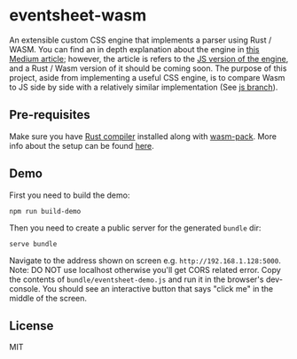 # eventsheet-wasm

An extensible custom CSS engine that implements a parser using Rust / WASM. You can find an in depth explanation about the engine in [this Medium article](https://medium.com/the-guild/i-wrote-a-customizable-css-engine-in-javascript-b1e05c8914fe); however, the article is refers to the [JS version of the engine](https://github.com/DAB0mB/eventsheet-wasm/tree/js), and a Rust / Wasm version of it should be coming soon. The purpose of this project, aside from implementing a useful CSS engine, is to compare Wasm to JS side by side with a relatively similar implementation (See [js branch](https://github.com/DAB0mB/eventsheet-wasm/tree/js)).

## Pre-requisites

Make sure you have [Rust compiler](https://www.rust-lang.org/tools/install) installed along with [wasm-pack](https://rustwasm.github.io/wasm-pack/installer/). More info about the setup can be found [here](https://rustwasm.github.io/book/game-of-life/setup.html).

## Demo

First you need to build the demo:

    npm run build-demo

Then you need to create a public server for the generated `bundle` dir:

    serve bundle

Navigate to the address shown on screen e.g. `http://192.168.1.128:5000`. Note: DO NOT use localhost otherwise you'll get CORS related error. Copy the contents of `bundle/eventsheet-demo.js` and run it in the browser's dev-console. You should see an interactive button that says "click me" in the middle of the screen.

## License

MIT
